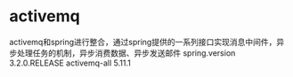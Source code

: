 # activemq
activemq和spring进行整合，通过spring提供的一系列接口实现消息中间件，异步处理任务的机制，异步消费数据、异步发送邮件
spring.version  3.2.0.RELEASE
activemq-all    5.11.1
